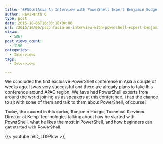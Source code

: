 ```yaml
---
title: '#PSConfAsia An Interview with PowerShell Expert Benjamin Hodge'
author: Ravikanth C
type: post
date: 2015-10-06T16:00:18+00:00
url: /2015/10/06/psconfasia-an-interview-with-powershell-expert-benjamin-hodge/
views:
  - 5867
post_views_count:
  - 1196
categories:
  - Interviews
tags:
  - Interviews

---
```

We concluded the first exclusive PowerShell conference in Asia a couple of weeks ago. It was very successful and there are already plans to take this conference around APAC region. We have had PowerShell experts from around the world joining us as speakers at this conference. I had the chance to sit with some of them and talk to them about PowerShell, of course!

Today, the second in this series, Benjamin Hodge, Technical Services Director at Kemp Technologies talking about how he started with PowerShell, what he likes the most in PowerShell, and how beginners can get started with PowerShell.

{{< youtube nBD_LD9Pklw >}}